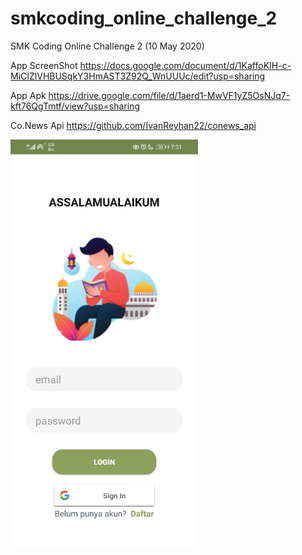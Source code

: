 # smkcoding_online_challenge_2
SMK Coding Online Challenge 2 (10 May 2020)

App ScreenShot
https://docs.google.com/document/d/1KaffoKIH-c-MiCIZlVHBUSqkY3HmAST3Z92Q_WnUUUc/edit?usp=sharing

App Apk
https://drive.google.com/file/d/1aerd1-MwVF1yZ5OsNJq7-kft76QgTmtf/view?usp=sharing

Co.News Api 
https://github.com/IvanReyhan22/conews_api

<img src="https://raw.githubusercontent.com/LilZulf/Project_SMK_Coding_Team/master/blob/1_login.jpg" width="300">
